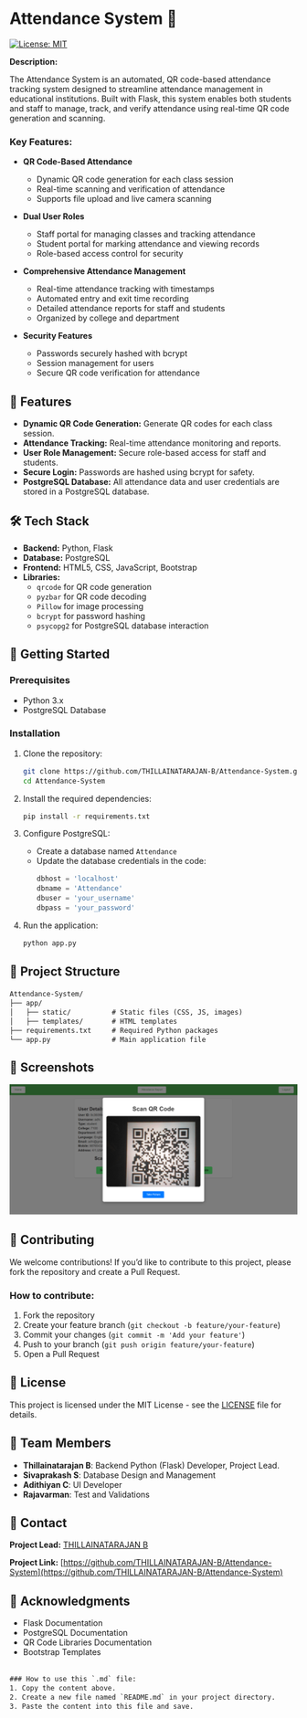 # Attendance System 🚀

[![License: MIT](https://img.shields.io/badge/License-MIT-yellow.svg)](https://opensource.org/licenses/MIT)

**Description:**

The Attendance System is an automated, QR code-based attendance tracking system designed to streamline attendance management in educational institutions. Built with Flask, this system enables both students and staff to manage, track, and verify attendance using real-time QR code generation and scanning.

### Key Features:
- **QR Code-Based Attendance**
  - Dynamic QR code generation for each class session
  - Real-time scanning and verification of attendance
  - Supports file upload and live camera scanning
  
- **Dual User Roles**
  - Staff portal for managing classes and tracking attendance
  - Student portal for marking attendance and viewing records
  - Role-based access control for security
  
- **Comprehensive Attendance Management**
  - Real-time attendance tracking with timestamps
  - Automated entry and exit time recording
  - Detailed attendance reports for staff and students
  - Organized by college and department
  
- **Security Features**
  - Passwords securely hashed with bcrypt
  - Session management for users
  - Secure QR code verification for attendance
  
## 🎯 Features

- **Dynamic QR Code Generation:** Generate QR codes for each class session.
- **Attendance Tracking:** Real-time attendance monitoring and reports.
- **User Role Management:** Secure role-based access for staff and students.
- **Secure Login:** Passwords are hashed using bcrypt for safety.
- **PostgreSQL Database:** All attendance data and user credentials are stored in a PostgreSQL database.

## 🛠️ Tech Stack

- **Backend:** Python, Flask
- **Database:** PostgreSQL
- **Frontend:** HTML5, CSS, JavaScript, Bootstrap
- **Libraries:** 
  - `qrcode` for QR code generation
  - `pyzbar` for QR code decoding
  - `Pillow` for image processing
  - `bcrypt` for password hashing
  - `psycopg2` for PostgreSQL database interaction

## 🚀 Getting Started

### Prerequisites

- Python 3.x
- PostgreSQL Database

### Installation

1. Clone the repository:
   ```bash
   git clone https://github.com/THILLAINATARAJAN-B/Attendance-System.git
   cd Attendance-System
   ```


2. Install the required dependencies:
   ```bash
   pip install -r requirements.txt
   ```

3. Configure PostgreSQL:
   - Create a database named `Attendance`
   - Update the database credentials in the code:
     ```python
     dbhost = 'localhost'
     dbname = 'Attendance'
     dbuser = 'your_username'
     dbpass = 'your_password'
     ```

4. Run the application:
   ```bash
   python app.py
   ```

## 📁 Project Structure

```
Attendance-System/
├── app/
│   ├── static/          # Static files (CSS, JS, images)
│   ├── templates/       # HTML templates
├── requirements.txt     # Required Python packages
└── app.py               # Main application file
```

## 📸 Screenshots

![Attendance System Screenshot](images/Screenshot_10.png)


## 🤝 Contributing

We welcome contributions! If you’d like to contribute to this project, please fork the repository and create a Pull Request.

### How to contribute:
1. Fork the repository
2. Create your feature branch (`git checkout -b feature/your-feature`)
3. Commit your changes (`git commit -m 'Add your feature'`)
4. Push to your branch (`git push origin feature/your-feature`)
5. Open a Pull Request

## 📄 License

This project is licensed under the MIT License - see the [LICENSE](LICENSE) file for details.

## 👥 Team Members

- **Thillainatarajan B**: Backend Python (Flask) Developer, Project Lead.
- **Sivaprakash S**: Database Design and Management
- **Adithiyan C**: UI Developer
- **Rajavarman**: Test and Validations

## 👥 Contact

**Project Lead:** [THILLAINATARAJAN B](https://github.com/THILLAINATARAJAN-B)

**Project Link:** [https://github.com/THILLAINATARAJAN-B/Attendance-System](https://github.com/THILLAINATARAJAN-B/Attendance-System)


## 🙏 Acknowledgments

- Flask Documentation
- PostgreSQL Documentation
- QR Code Libraries Documentation
- Bootstrap Templates
```

### How to use this `.md` file:
1. Copy the content above.
2. Create a new file named `README.md` in your project directory.
3. Paste the content into this file and save.
